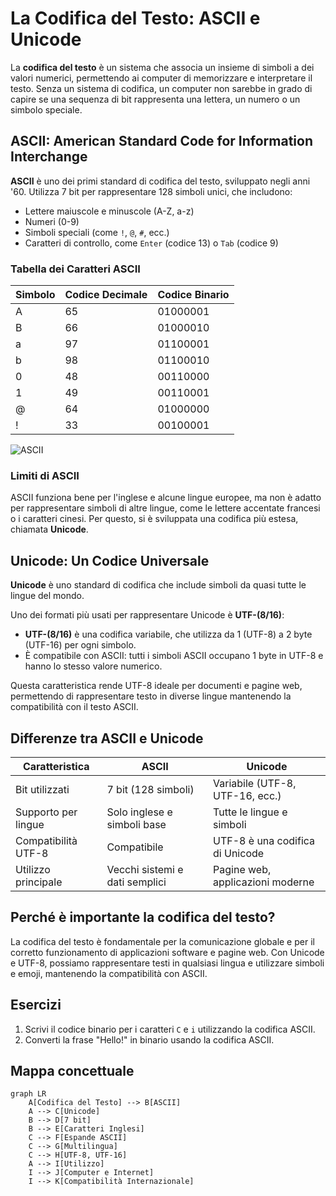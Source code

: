 # La Codifica del Testo: ASCII e Unicode

La **codifica del testo** è un sistema che associa un insieme di simboli a dei valori numerici, permettendo ai computer di memorizzare e interpretare il testo. Senza un sistema di codifica, un computer non sarebbe in grado di capire se una sequenza di bit rappresenta una lettera, un numero o un simbolo speciale.

## ASCII: American Standard Code for Information Interchange

**ASCII** è uno dei primi standard di codifica del testo, sviluppato negli anni '60. Utilizza 7 bit per rappresentare 128 simboli unici, che includono:

- Lettere maiuscole e minuscole (A-Z, a-z)
- Numeri (0-9)
- Simboli speciali (come `!`, `@`, `#`, ecc.)
- Caratteri di controllo, come `Enter` (codice 13) o `Tab` (codice 9)

### Tabella dei Caratteri ASCII

| Simbolo | Codice Decimale | Codice Binario |
|---------|------------------|----------------|
| A       | 65               | 01000001       |
| B       | 66               | 01000010       |
| a       | 97               | 01100001       |
| b       | 98               | 01100010       |
| 0       | 48               | 00110000       |
| 1       | 49               | 00110001       |
| @       | 64               | 01000000       |
| !       | 33               | 00100001       |


![ASCII](https://upload.wikimedia.org/wikipedia/commons/d/dd/ASCII-Table.svg)

### Limiti di ASCII

ASCII funziona bene per l'inglese e alcune lingue europee, ma non è adatto per rappresentare simboli di altre lingue, come le lettere accentate francesi o i caratteri cinesi. Per questo, si è sviluppata una codifica più estesa, chiamata **Unicode**.

## Unicode: Un Codice Universale

**Unicode** è uno standard di codifica che include simboli da quasi tutte le lingue del mondo. 


Uno dei formati più usati per rappresentare Unicode è **UTF-(8/16)**:

* **UTF-(8/16)** è una codifica variabile, che utilizza da 1 (UTF-8) a 2 byte (UTF-16) per ogni simbolo.
* È compatibile con ASCII: tutti i simboli ASCII occupano 1 byte in UTF-8 e hanno lo stesso valore numerico.

Questa caratteristica rende UTF-8 ideale per documenti e pagine web, permettendo di rappresentare testo in diverse lingue mantenendo la compatibilità con il testo ASCII.

## Differenze tra ASCII e Unicode

| Caratteristica        | ASCII                                | Unicode                         |
|-----------------------|--------------------------------------|---------------------------------|
| Bit utilizzati        | 7 bit (128 simboli)                 | Variabile (UTF-8, UTF-16, ecc.) |
| Supporto per lingue   | Solo inglese e simboli base         | Tutte le lingue e simboli       |
| Compatibilità UTF-8   | Compatibile                         | UTF-8 è una codifica di Unicode |
| Utilizzo principale   | Vecchi sistemi e dati semplici      | Pagine web, applicazioni moderne|

## Perché è importante la codifica del testo?

La codifica del testo è fondamentale per la comunicazione globale e per il corretto funzionamento di applicazioni software e pagine web. Con Unicode e UTF-8, possiamo rappresentare testi in qualsiasi lingua e utilizzare simboli e emoji, mantenendo la compatibilità con ASCII.

## Esercizi

1. Scrivi il codice binario per i caratteri `C` e `i` utilizzando la codifica ASCII.
2. Converti la frase "Hello!" in binario usando la codifica ASCII.

## Mappa concettuale

```mermaid
graph LR
    A[Codifica del Testo] --> B[ASCII]
    A --> C[Unicode]
    B --> D[7 bit]
    B --> E[Caratteri Inglesi]
    C --> F[Espande ASCII]
    C --> G[Multilingua]
    C --> H[UTF-8, UTF-16]
    A --> I[Utilizzo]
    I --> J[Computer e Internet]
    I --> K[Compatibilità Internazionale]
```

